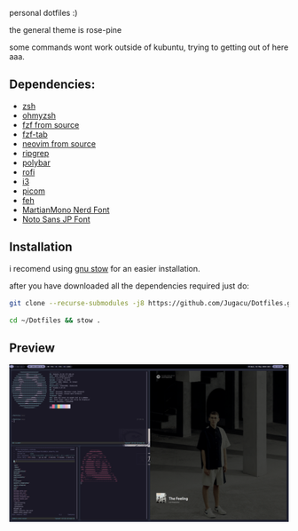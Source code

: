 personal dotfiles :)

the general theme is rose-pine

some commands wont work outside of kubuntu, trying to getting out of here aaa.

## Dependencies:
* [zsh](https://www.zsh.org/)
* [ohmyzsh](https://github.com/ohmyzsh/ohmyzsh)
* [fzf from source](https://github.com/junegunn/fzf)
* [fzf-tab](https://github.com/Aloxaf/fzf-tab?tab=readme-ov-file#manual)
* [neovim from source](https://github.com/neovim/neovim)
* [ripgrep](https://github.com/BurntSushi/ripgrep)
* [polybar](https://github.com/polybar/polybar)
* [rofi](https://github.com/davatorium/rofi)
* [i3](https://github.com/i3/i3)
* [picom](https://github.com/yshui/picom)
* [feh](https://github.com/derf/feh)
* [MartianMono Nerd Font](https://www.nerdfonts.com/font-downloads)
* [Noto Sans JP Font](https://fonts.google.com/noto/specimen/Noto+Sans+JP)

## Installation
i recomend using [gnu stow](https://www.gnu.org/software/stow/) for an easier installation.

after you have downloaded all the dependencies required just do:

```sh
git clone --recurse-submodules -j8 https://github.com/Jugacu/Dotfiles.git ~/Dotfiles
```
```sh
cd ~/Dotfiles && stow .
```

## Preview
![screenshot](screenshot.png)
